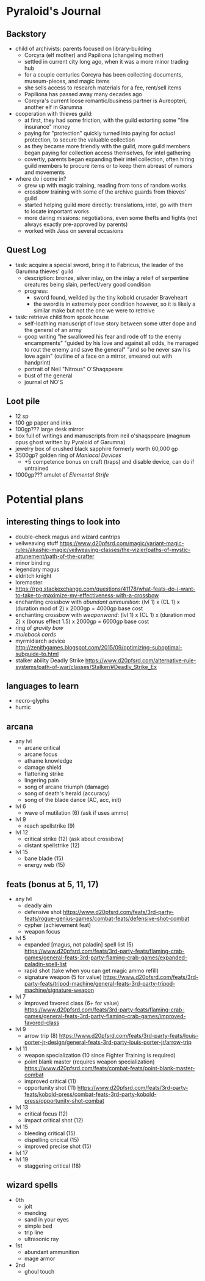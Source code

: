 # Pyraloid's Journal

## Backstory
- child of archivists: parents focused on library-building
    - Corcyra (elf mother) and Papiliona (changeling mother)
    - settled in current city long ago, when it was a more minor trading hub
    - for a couple centuries Corcyra has been collecting documents, museum-pieces, and magic items
    - she sells access to research materials for a fee, rent/sell items
    - Papiliona has passed away many decades ago
    - Corcyra's current loose romantic/business partner is Aureopteri, another elf in Garumna
- cooperation with thieves guild:
    - at first, they had some friction, with the guild extorting some "fire insurance" money
    - paying for "protection" quickly turned into paying for *actual* protection, to secure the valuable collection
    - as they became more friendly with the guild, more guild members began paying for collection access themselves, for intel gathering
    - covertly, parents began expanding their intel collection, often hiring guild members to procure items or to keep them abreast of rumors and movements
- where do i come in?
    - grew up with magic training, reading from tons of random works
    - crossbow training with some of the archive guards from thieves' guild
    - started helping guild more directly: translations, intel, go with them to locate important works
    - more daring missions: negotiations, even some thefts and fights (not always exactly pre-approved by parents)
    - worked with Jass on several occasions

## Quest Log
- task: acquire a special sword, bring it to Fabricus, the leader of the Garumna thieves' guild
    - description: bronze, silver inlay, on the inlay a releif of serpentine creatures being slain, perfect/very good condition
    - progress:
        - sword found, weilded by the tiny kobold crusader Braveheart
        - the sword is in extremely poor condition however, so it is likely a similar make but not the one we were to retreive
- task: retrieve child from spook house
    - self-loathing manuscript of love story between some utter dope and the general of an army
    - goop writing
        "he swallowed his fear and rode off to the enemy encampments"
        "guided by his love and against all odds, he managed to rout the enemy and save the general"
        "and so he never saw his love again"
        (outline of a face on a mirror, smeared out with handprint)
    - portrait of Neil "Nitrous" O'Shaqspeare
    - bust of the general
    - journal of NO'S

## Loot pile
- 12 sp
- 100 gp paper and inks
- 100gp??? large desk mirror
- box full of writings and manuscripts from neil o'shaqspeare (magnum opus ghost written by Pyraloid of Garumna)
- jewelry box of crushed black sapphire formerly worth 60,000 gp
- 3500gp? golden ring of *Maniacal Devices*
    - +5 competence bonus on craft (traps) and disable device, can do if untrained
- 1000gp??? amulet of *Elemental Strife*

# Potential plans
## interesting things to look into
* double-check magus and wizard cantrips
* veilweaving stuff https://www.d20pfsrd.com/magic/variant-magic-rules/akashic-magic/veilweaving-classes/the-vizier/paths-of-mystic-attunement/path-of-the-crafter
* minor binding
* legendary magus
* eldritch knight
* loremaster
* https://rpg.stackexchange.com/questions/41178/what-feats-do-i-want-to-take-to-maximize-my-effectiveness-with-a-crossbow
* enchanting crossbow with *abundant ammunition*: (lvl 1) x (CL 1) x (duration mod of 2) x 2000gp = 4000gp base cost
* enchanting crossbow with *weaponwand*: (lvl 1) x (CL 1) x (duration mod 2) x (bonus effect 1.5) x 2000gp = 6000gp base cost
* ring of *gravity bow*
* *muleback cords*
* myrmidiarch advice http://zenithgames.blogspot.com/2015/09/optimizing-suboptimal-subguide-to.html
* stalker ability Deadly Strike https://www.d20pfsrd.com/alternative-rule-systems/path-of-war/classes/Stalker/#Deadly_Strike_Ex

## languages to learn
- necro-glyphs
- humic

## arcana
- any lvl
    - arcane critical
    - arcane focus
    - athame knowledge
    - damage shield
    - flattening strike
    - lingering pain
    - song of arcane triumph (damage)
    - song of death's herald (accuracy)
    - song of the blade dance (AC, acc, init)
- lvl 6
    - wave of mutilation (6) (ask if uses ammo)
- lvl 9
    - reach spellstrike (9)
- lvl 12
    - critical strike (12) (ask about crossbow)
    - distant spellstrike (12)
- lvl 15
    - bane blade (15)
    - energy web (15)

## feats (bonus at 5, 11, 17)
- any lvl
    - deadly aim
    - defensive shot https://www.d20pfsrd.com/feats/3rd-party-feats/rogue-genius-games/combat-feats/defensive-shot-combat
    - cypher (achievement feat)
    - weapon focus
- lvl 5
    - expanded [magus, not paladin] spell list (5) https://www.d20pfsrd.com/feats/3rd-party-feats/flaming-crab-games/general-feats-3rd-party-flaming-crab-games/expanded-paladin-spell-list
    - rapid shot (take when you can get magic ammo refill)
    - signature weapon (5 for value) https://www.d20pfsrd.com/feats/3rd-party-feats/tripod-machine/general-feats-3rd-party-tripod-machine/signature-weapon
- lvl 7
    - improved favored class (6+ for value) https://www.d20pfsrd.com/feats/3rd-party-feats/flaming-crab-games/general-feats-3rd-party-flaming-crab-games/improved-favored-class
- lvl 9
    - arrow trip (8) https://www.d20pfsrd.com/feats/3rd-party-feats/louis-porter-jr-design/general-feats-3rd-party-louis-porter-jr/arrow-trip
- lvl 11
    - weapon specialization (10 since Fighter Training is required)
    - point blank master (requires weapon specialization) https://www.d20pfsrd.com/feats/combat-feats/point-blank-master-combat
    - improved critical (11)
    - opportunity shot (11) https://www.d20pfsrd.com/feats/3rd-party-feats/kobold-press/combat-feats-3rd-party-kobold-press/opportunity-shot-combat
- lvl 13
    - critical focus (12)
    - impact critical shot (12)
- lvl 15
    - bleeding critical (15)
    - dispelling cricical (15)
    - improved precise shot (15)
- lvl 17
- lvl 19
    - staggering critical (18)

## wizard spells
- 0th
    - jolt
    - mending
    - sand in your eyes
    - simple bed
    - trip line
    - ultrasonic ray
- 1st
    - abundant ammunition
    - mage armor
- 2nd
    - ghoul touch
